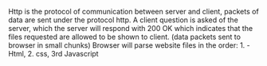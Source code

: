 Http is the protocol of communication between server and client, packets of data are sent under the protocol http. A client question is asked of the server, which the server will respond with 200 OK which indicates that the files requested are allowed to be shown to client. (data packets sent to browser in small chunks)
Browser will parse website files in the order: 1. - Html, 2. css<link>, 3rd Javascript<script>
You can find images to add to your website by copying the url into your website html
Javascript strings and indicated like so> let First = "Hello" | and Javascript numbers and made like this> let num = 5
Variables in Javascript and stored values under a name. Example let First = "hello" , The variable here is "First"
 --Variables are important because they allow us to store values with a place holder. 
  ********************************************************************************************************************
  1-- HTML attributes are values you can give to elements in html to configure how elements display and behave
  2 -- The anatomy of an html document is in this order: Header--Navbar--MainContent--Sidebar--Footer
  3 --- <article> tag defines self contained independant content in and html document,
  <section> tag defines sections of a document in an html document
  4 ---- A typical Website should include <doctype! html><header><body><main><footer><navbar><sidebar>
  5--- Meta data influences SEO by specifying what it hands out to the internet as marketing words and categories when others search for a specific site 
   6 ---- <meta> tag references other meta data related tags within the html document within itself
*******************************************************************************************************
 ** The first step in designing a website is defining your goals in the beggining, working backwards from that to how the website will help you get there, then arranging them in order from there.*** 
   
